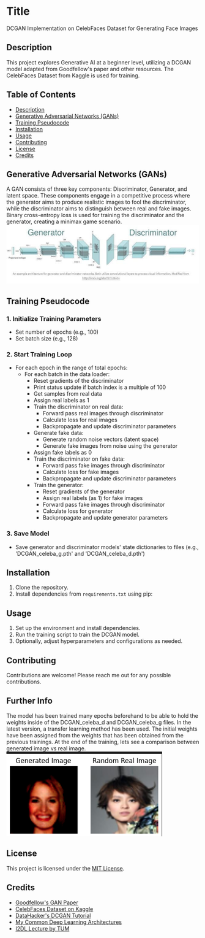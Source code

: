 # Title
DCGAN Implementation on CelebFaces Dataset for Generating Face Images

## Description
This project explores Generative AI at a beginner level, utilizing a DCGAN model adapted from Goodfellow's paper and other resources. The CelebFaces Dataset from Kaggle is used for training.

## Table of Contents
- [Description](#description)
- [Generative Adversarial Networks (GANs)](#generative-adversarial-networks-gans)
- [Training Pseudocode](#training-pseudocode)
- [Installation](#installation)
- [Usage](#usage)
- [Contributing](#contributing)
- [License](#license)
- [Credits](#credits)

## Generative Adversarial Networks (GANs)
A GAN consists of three key components: Discriminator, Generator, and latent space. These components engage in a competitive process where the generator aims to produce realistic images to fool the discriminator, while the discriminator aims to distinguish between real and fake images. Binary cross-entropy loss is used for training the discriminator and the generator, creating a minimax game scenario.
![GAN Architecture](src/gan_architecture.jpg)
## Training Pseudocode
### 1. Initialize Training Parameters
   - Set number of epochs (e.g., 100)
   - Set batch size (e.g., 128)

### 2. Start Training Loop
   - For each epoch in the range of total epochs:
      - For each batch in the data loader:
         - Reset gradients of the discriminator
         - Print status update if batch index is a multiple of 100
         - Get samples from real data
         - Assign real labels as 1
         - Train the discriminator on real data:
            - Forward pass real images through discriminator
            - Calculate loss for real images
            - Backpropagate and update discriminator parameters
         - Generate fake data:
            - Generate random noise vectors (latent space)
            - Generate fake images from noise using the generator
         - Assign fake labels as 0
         - Train the discriminator on fake data:
            - Forward pass fake images through discriminator
            - Calculate loss for fake images
            - Backpropagate and update discriminator parameters
         - Train the generator:
            - Reset gradients of the generator
            - Assign real labels (as 1) for fake images
            - Forward pass fake images through discriminator
            - Calculate loss for generator
            - Backpropagate and update generator parameters

### 3. Save Model
   - Save generator and discriminator models' state dictionaries to files (e.g., 'DCGAN_celeba_g.pth' and 'DCGAN_celeba_d.pth')

## Installation
1. Clone the repository.
2. Install dependencies from `requirements.txt` using pip:


## Usage
1. Set up the environment and install dependencies.
2. Run the training script to train the DCGAN model.
3. Optionally, adjust hyperparameters and configurations as needed.

## Contributing
Contributions are welcome! Please reach me out for any possible contributions.

## Further Info
The model has been trained many epochs beforehand to be able to hold the weights inside of the DCGAN_celeba_d and DCGAN_celeba_g files. In the latest version, a transfer learning method has been used. The initial weights have been assigned from the weights that has been obtained from the previous trainings. At the end of the training, lets see a comparison between generated image vs real image.
![Comparison](src/comparison.png)

## License
This project is licensed under the [MIT License](LICENSE).

## Credits
- [Goodfellow's GAN Paper](https://arxiv.org/abs/1701.00160v4)
- [CelebFaces Dataset on Kaggle](https://www.kaggle.com/datasets/jessicali9530/celeba-dataset)
- [DataHacker's DCGAN Tutorial](https://datahacker.rs/014-developing-a-dcgan-for-celeba-dataset/)
- [My Common Deep Learning Architectures](https://github.com/kutayturkoglu/common-deep-learning-architectures)
- [I2DL Lecture by TUM](https://niessner.github.io/I2DL/)
